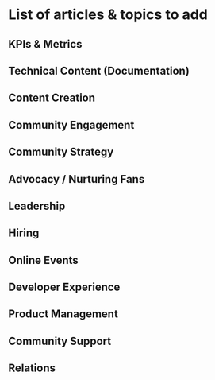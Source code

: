 # List of articles &amp; topics to add

## KPIs &amp; Metrics

## Technical Content (Documentation)

## Content Creation

## Community Engagement

## Community Strategy

## Advocacy / Nurturing Fans

## Leadership

## Hiring

## Online Events

## Developer Experience

## Product Management

## Community Support

## Relations

